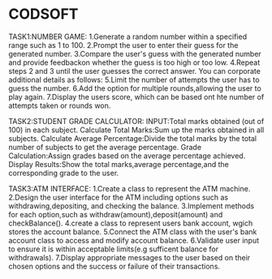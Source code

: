 # CODSOFT

TASK1:NUMBER GAME:
1.Generate a random number within a specified range such as 1 to 100.
2.Prompt the user to enter their guess for the generated number.
3.Compare the user's guess with the generated number and provide feedbackon whether the guess is too high or too low.
4.Repeat steps 2 and 3 until the user guesses the correct answer.
You can corporate additional details as follows:
5.Limit the number of attempts the user has to guess the number.
6.Add the option for multiple rounds,allowing the user to play again.
7.Display the users score, which can be based ont hte number of attempts taken or rounds won.

TASK2:STUDENT GRADE CALCULATOR:
INPUT:Total marks obtained (out of 100) in each subject.
Calculate Total Marks:Sum up the marks obtained in all subjects.
Calculate Average Percentage:Divide the total marks by the total number of subjects to get the average percentage.
Grade Calculation:Assign grades based on the average percentage achieved.
Display Results:Show the total marks,average percentage,and the corresponding grade to the user.

TASK3:ATM INTERFACE:
1.Create a class to represent the ATM machine.
2.Design the user interface for the ATM including options such as withdrawing,depositing, and checking the balance.
3.Implement methods for each option,such as withdraw(amount),deposit(amount) and checkBalance().
4.create a class to represent users bank account, wgich stores the account balance.
5.Connect the ATM class with the user's bank account class to access and modify account balance.
6.Validate user input to ensure it is within acceptable limits(e.g sufficent balance for withdrawals).
7.Display appropriate messages to the user based on their chosen options and the success or failure of their transactions.
